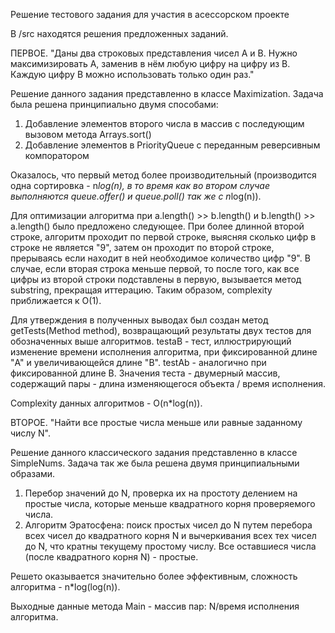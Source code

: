Решение тестового задания для участия в асессорском проекте

В /src находятся решения предложенных заданий.

ПЕРВОЕ. "Даны два строковых представления чисел A и B. Нужно максимизировать A, заменив в нём любую цифру на цифру из B. Каждую цифру B можно использовать только один раз."

Решение данного задания представленно в классе Maximization. Задача была решена принципиально двумя способами:

1. Добавление элементов второго числа в массив с последующим вызовом метода Arrays.sort()
2. Добавление элементов в PriorityQueue с переданным реверсивным компоратором

Оказалось, что первый метод более производительный (производится одна сортировка - n*log(n), в то время как во втором случае выполняются queue.offer() и queue.poll() так же с n*log(n)).

Для оптимизации алгоритма при a.length() >> b.length() и b.length() >> a.length() было предложено следующее. При более длинной второй строке, алгоритм проходит по первой строке, выясняя сколько цифр в строке не является "9", затем он проходит по второй строке, прерываясь если находит в ней необходимое количество цифр "9". В случае, если вторая строка меньше первой, то после того, как все цифры из второй строки подставлены в первую, вызывается метод substring, прекращая иттерацию. Таким образом, complexity приближается к O(1).

Для утверждения в полученных выводах был создан метод getTests(Method method), возвращающий результаты двух тестов для обозначенных выше алгоритмов. testaB - тест, иллюстрирующий изменение времени исполнения алгоритма, при фиксированной длине "A" и увеличивающейся длине "B". testAb - аналогично при фиксированной длине B. Значения теста - двумерный массив, содержащий пары - длина изменяющегося объекта / время исполнения. 

Complexity данных алгоритмов - O(n*log(n)).

ВТОРОЕ. "Найти все простые числа меньше или равные заданному числу N".

Решение данного классического задания представленно в классе SimpleNums. Задача так же была решена двумя принципиальными образами.

1. Перебор значений до N, проверка их на простоту делением на простые числа, которые меньше квадратного корня проверяемого числа.
2. Алгоритм Эратосфена: поиск простых чисел до N путем перебора всех чисел до квадратного корня N и вычеркивания всех тех чисел до N, что кратны текущему простому числу. Все оставшиеся числа (после квадратного корня N) - простые.

Решето оказывается значительно более эффективным, сложность алгоритма - n*log(log(n)).

Выходные данные метода Main - массив пар: N/время исполнения алгоритма.
